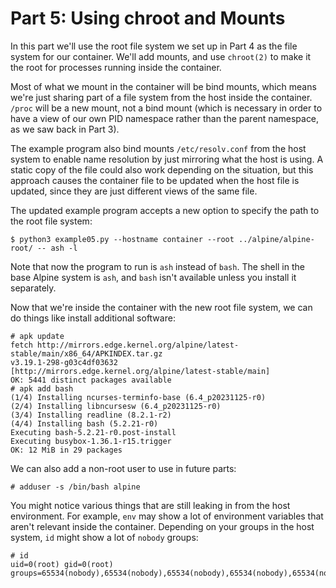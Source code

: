 # Part 5: Using chroot and Mounts

In this part we'll use the root file system we set up in Part 4 as the file
system for our container. We'll add mounts, and use `chroot(2)` to make it the
root for processes running inside the container.

Most of what we mount in the container will be bind mounts, which means we're
just sharing part of a file system from the host inside the container. `/proc`
will be a new mount, not a bind mount (which is necessary in order to have a
view of our own PID namespace rather than the parent namespace, as we saw back
in Part 3).

The example program also bind mounts `/etc/resolv.conf` from the host system to
enable name resolution by just mirroring what the host is using. A static copy
of the file could also work depending on the situation, but this approach causes
the container file to be updated when the host file is updated, since they are
just different views of the same file.

The updated example program accepts a new option to specify the path to the root
file system:

    $ python3 example05.py --hostname container --root ../alpine/alpine-root/ -- ash -l

Note that now the program to run is `ash` instead of `bash`. The shell in the
base Alpine system is `ash`, and `bash` isn't available unless you install it
separately. 

Now that we're inside the container with the new root file system, we can do
things like install additional software:

    # apk update
    fetch http://mirrors.edge.kernel.org/alpine/latest-stable/main/x86_64/APKINDEX.tar.gz
    v3.19.1-298-g03c4df03632 [http://mirrors.edge.kernel.org/alpine/latest-stable/main]
    OK: 5441 distinct packages available
    # apk add bash
    (1/4) Installing ncurses-terminfo-base (6.4_p20231125-r0)
    (2/4) Installing libncursesw (6.4_p20231125-r0)
    (3/4) Installing readline (8.2.1-r2)
    (4/4) Installing bash (5.2.21-r0)
    Executing bash-5.2.21-r0.post-install
    Executing busybox-1.36.1-r15.trigger
    OK: 12 MiB in 29 packages

We can also add a non-root user to use in future parts:

    # adduser -s /bin/bash alpine

You might notice various things that are still leaking in from the host
environment. For example, `env` may show a lot of environment variables that
aren't relevant inside the container. Depending on your groups in the host
system, `id` might show a lot of `nobody` groups:

    # id
    uid=0(root) gid=0(root) groups=65534(nobody),65534(nobody),65534(nobody),65534(nobody),65534(nobody),65534(nobody),65534(nobody),65534(nobody),65534(nobody),65534(nobody),65534(nobody),65534(nobody),65534(nobody),0(root)
